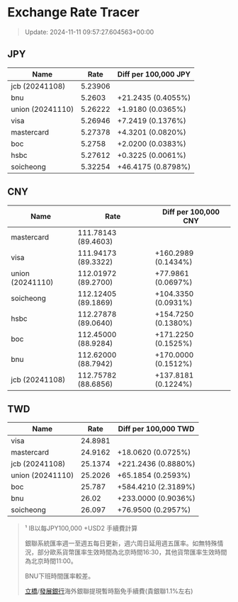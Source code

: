 # Exchange Rate Tracer

> Update: 2024-11-11 09:57:27.604563+00:00

## JPY

| Name             |    Rate | Diff per 100,000 JPY   |
|------------------|---------|------------------------|
| jcb (20241108)   | 5.23906 |                        |
| bnu              | 5.2603  | +21.2435 (0.4055%)     |
| union (20241110) | 5.26222 | +1.9180 (0.0365%)      |
| visa             | 5.26946 | +7.2419 (0.1376%)      |
| mastercard       | 5.27378 | +4.3201 (0.0820%)      |
| boc              | 5.2758  | +2.0200 (0.0383%)      |
| hsbc             | 5.27612 | +0.3225 (0.0061%)      |
| soicheong        | 5.32254 | +46.4175 (0.8798%)     |

## CNY

| Name             | Rate                | Diff per 100,000 CNY   |
|------------------|---------------------|------------------------|
| mastercard       | 111.78143	(89.4603) |                        |
| visa             | 111.94173	(89.3322) | +160.2989 (0.1434%)    |
| union (20241110) | 112.01972	(89.2700) | +77.9861 (0.0697%)     |
| soicheong        | 112.12405	(89.1869) | +104.3350 (0.0931%)    |
| hsbc             | 112.27878	(89.0640) | +154.7250 (0.1380%)    |
| boc              | 112.45000	(88.9284) | +171.2250 (0.1525%)    |
| bnu              | 112.62000	(88.7942) | +170.0000 (0.1512%)    |
| jcb (20241108)   | 112.75782	(88.6856) | +137.8181 (0.1224%)    |

## TWD

| Name             |    Rate | Diff per 100,000 TWD   |
|------------------|---------|------------------------|
| visa             | 24.8981 |                        |
| mastercard       | 24.9162 | +18.0620 (0.0725%)     |
| jcb (20241108)   | 25.1374 | +221.2436 (0.8880%)    |
| union (20241110) | 25.2026 | +65.1854 (0.2593%)     |
| boc              | 25.787  | +584.4210 (2.3189%)    |
| bnu              | 26.02   | +233.0000 (0.9036%)    |
| soicheong        | 26.097  | +76.9500 (0.2957%)     |


> ¹ IB以每JPY100,000 +USD2 手續費計算
>
> 銀聯系統匯率週一至週五每日更新，週六周日延用週五匯率。如無特殊情況，部分歐系貨幣匯率生效時間為北京時間16:30，其他貨幣匯率生效時間為北京時間11:00。
>
> BNU下班時間匯率較差。
>
> [立橋](https://www.wlbank.com.mo/uploads/ueditor/file/20181211/1544536513900230.pdf)/[發展銀行](https://www.mdb.com.mo/Service_Charges_20230728.pdf)海外銀聯提現暫時豁免手續費(貴銀聯1.1%左右)

